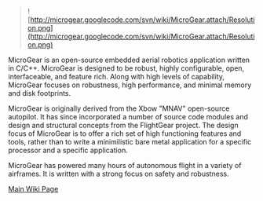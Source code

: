 > ![http://microgear.googlecode.com/svn/wiki/MicroGear.attach/Resolution.png](http://microgear.googlecode.com/svn/wiki/MicroGear.attach/Resolution.png)


MicroGear is an open-source embedded aerial robotics application written in C/C++.  MicroGear is designed to be robust, highly configurable, open, interfaceable, and feature rich.  Along with high levels of capability, MicroGear focuses on robustness, high performance, and minimal memory and disk footprints.

MicroGear is originally derived from the Xbow "MNAV" open-source autopilot.  It has since incorporated a number of source code modules and design and structural concepts from the FlightGear project.  The design focus of MicroGear is to offer a rich set of high functioning features and tools, rather than to write a minimilistic bare metal application for a specific processor and a specific application.

MicroGear has powered many hours of autonomous flight in a variety of airframes.  It is written with a strong focus on safety and robustness.

[Main Wiki Page](http://code.google.com/p/microgear/wiki/MicroGear)